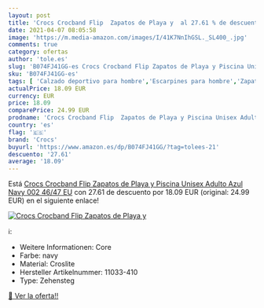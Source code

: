```yaml
---
layout: post
title: 'Crocs Crocband Flip  Zapatos de Playa y  al 27.61 % de descuento'
date: 2021-04-07 08:05:58
image: 'https://m.media-amazon.com/images/I/41K7NnIhGSL._SL400_.jpg'
comments: true
category: ofertas
author: 'tole.es'
slug: 'B074FJ41GG-es Crocs Crocband Flip Zapatos de Playa y Piscina Unisex...'
sku: 'B074FJ41GG-es'
tags: [ 'Calzado deportivo para hombre','Escarpines para hombre','Zapatillas y calzado deportivo para hombre','Zapatos','Zapatos para hombre','Zapatos y complementos','crocs','zapatos', ]
actualPrice: 18.09 EUR
currency: EUR
price: 18.09
comparePrice: 24.99 EUR
prodname: 'Crocs Crocband Flip  Zapatos de Playa y Piscina Unisex Adulto  Azul  Navy 002   46/47 EU'
country: 'es'
flag: '🇪🇸'
brand: 'Crocs'
buyurl: 'https://www.amazon.es/dp/B074FJ41GG/?tag=tolees-21'
descuento: '27.61'
average: '18.09'
---
```


Está [Crocs Crocband Flip  Zapatos de Playa y Piscina Unisex Adulto  Azul  Navy 002   46/47 EU](https://www.amazon.es/dp/B074FJ41GG/?tag=tolees-21) con 27.61 de descuento por 18.09 EUR (original: 24.99 EUR) en el siguiente enlace!

[![Crocs Crocband Flip  Zapatos de Playa y ](https://m.media-amazon.com/images/I/41K7NnIhGSL._SL400_.jpg)](https://www.amazon.es/dp/B074FJ41GG/?tag=tolees-21)

ℹ️:

- Weitere Informationen: Core
- Farbe: navy
- Material: Croslite
- Hersteller Artikelnummer: 11033-410
- Type: Zehensteg

[🛒 Ver la oferta!!](https://www.amazon.es/dp/B074FJ41GG/?tag=tolees-21)
